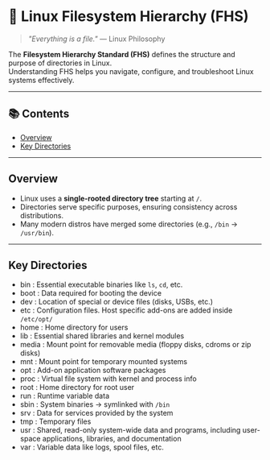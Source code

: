 # 🐧 Linux Filesystem Hierarchy (FHS)

> _"Everything is a file."_ — Linux Philosophy

The **Filesystem Hierarchy Standard (FHS)** defines the structure and purpose of directories in Linux.  
Understanding FHS helps you navigate, configure, and troubleshoot Linux systems effectively.  

---

## 📚 Contents

- [Overview](#overview)
- [Key Directories](#key-directories)

---

## Overview

- Linux uses a **single-rooted directory tree** starting at `/`.  
- Directories serve specific purposes, ensuring consistency across distributions.  
- Many modern distros have merged some directories (e.g., `/bin` → `/usr/bin`).  

---

## Key Directories

- bin : Essential executable binaries like `ls`, `cd`, etc.
- boot : Data required for booting the device
- dev : Location of special or device files (disks, USBs, etc.)
- etc : Configuration files. Host specific add-ons are added inside `/etc/opt/`
- home : Home directory for users
- lib : Essential shared libraries and kernel modules
- media : Mount point for removable media (floppy disks, cdroms or zip disks)
- mnt : Mount point for temporary mounted systems
- opt : Add-on application software packages
- proc : Virtual file system with kernel and process info
- root : Home directory for root user
- run : Runtime variable data
- sbin : System binaries -> symlinked with `/bin`
- srv : Data for services provided by the system
- tmp : Temporary files
- usr : Shared, read-only system-wide data and programs, including user-space applications, libraries, and documentation
- var : Variable data like logs, spool files, etc.
